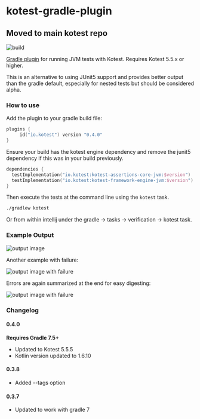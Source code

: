 # kotest-gradle-plugin

## Moved to main kotest repo

![build](https://github.com/kotest/kotest-gradle-plugin/workflows/build/badge.svg)

[Gradle plugin](https://plugins.gradle.org/plugin/io.kotest) for running JVM tests with Kotest. Requires Kotest 5.5.x or higher.

This is an alternative to using JUnit5 support and provides better output than the gradle default, especially for nested tests but should be considered alpha.


### How to use

Add the plugin to your gradle build file:

```kotlin
plugins {
     id("io.kotest") version "0.4.0"
}
```

Ensure your build has the kotest engine dependency and remove the junit5 dependency if this was in your build previously.

```kotlin
dependencies {
  testImplementation("io.kotest:kotest-assertions-core-jvm:$version")
  testImplementation("io.kotest:kotest-framework-engine-jvm:$version")
}
```

Then execute the tests at the command line using the `kotest` task.

```bash
./gradlew kotest
```

Or from within intellij under the gradle -> tasks -> verification -> kotest task.


### Example Output

![output image](docs/output1.png)

Another example with failure:

![output image with failure](docs/output2.png)

Errors are again summarized at the end for easy digesting:

![output image with failure](docs/output3.png)


### Changelog

#### 0.4.0

**Requires Gradle 7.5+**

* Updated to Kotest 5.5.5
* Kotlin version updated to 1.6.10

#### 0.3.8

* Added --tags option

#### 0.3.7
* Updated to work with gradle 7
